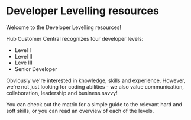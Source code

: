 # Developer Levelling resources

Welcome to the Developer Levelling resources!

Hub Customer Central recognizes four developer levels:

- Level I
- Level II
- Leve III
- Senior Developer

Obviously we're interested in knowledge, skills and experience. However, we're not just looking for coding abilities - we also value communication, collaboration, leadership and business savvy!

You can check out the matrix for a simple guide to the relevant hard and soft skills, or you can read an overview of each of the levels.
